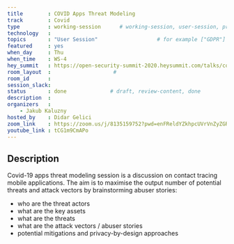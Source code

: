 ```yaml
---
title        : COVID Apps Threat Modeling
track        : Covid
type         : working-session      # working-session, user-session, product-session
technology   : 
topics       : "User Session"                   # for example ["GDPR"]
featured     : yes
when_day     : Thu
when_time    : WS-4
hey_summit   : https://open-security-summit-2020.heysummit.com/talks/covid-apps-threat-modeling-user-session
room_layout  :                    #
room_id      :
session_slack: 
status       : done              # draft, review-content, done
description  :
organizers   :
    - Jakub Kaluzny
hosted_by    : Didar Gelici
zoom_link    : https://zoom.us/j/8135159752?pwd=enFReldYZkhpcUVrVnZyZGRoaXI1Zz09
youtube_link : tCG1m9CmAPo
---
```


## Description

Covid-19 apps threat modeling session is a discussion on contact tracing mobile applications. The aim is to maximise the output number of potential threats and attack vectors by brainstorming abuser stories:
* who are the threat actors
* what are the key assets
* what are the threats
* what are the attack vectors / abuser stories
* potential mitigations and privacy-by-design approaches

